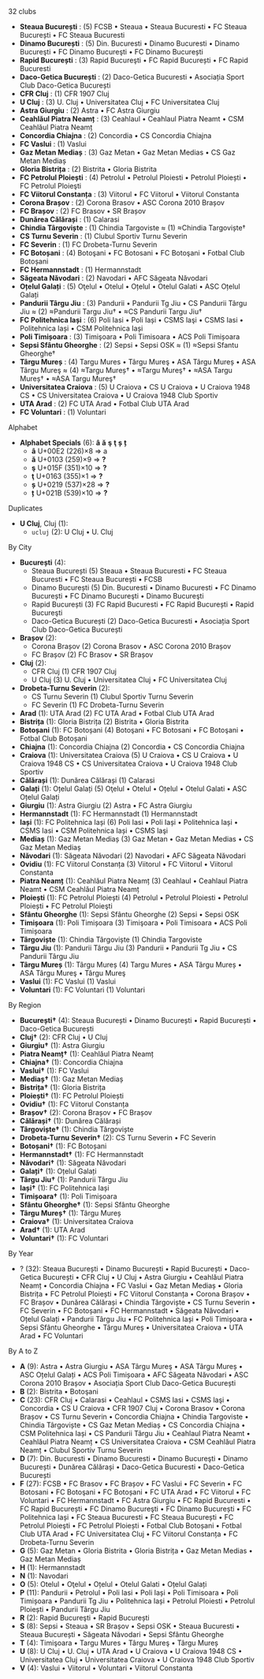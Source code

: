 32 clubs

- **Steaua București** : (5) FCSB • Steaua • Steaua Bucuresti • FC Steaua București • FC Steaua Bucuresti
- **Dinamo București** : (5) Din. Bucuresti • Dinamo Bucuresti • Dinamo Bucureşti • FC Dinamo Bucureşti • FC Dinamo București
- **Rapid București** : (3) Rapid Bucureşti • FC Rapid București • FC Rapid Bucuresti
- **Daco-Getica București** : (2) Daco-Getica Bucuresti • Asociația Sport Club Daco-Getica București
- **CFR Cluj** : (1) CFR 1907 Cluj
- **U Cluj** : (3) U. Cluj • Universitatea Cluj • FC Universitatea Cluj
- **Astra Giurgiu** : (2) Astra • FC Astra Giurgiu
- **Ceahlăul Piatra Neamț** : (3) Ceahlaul • Ceahlaul Piatra Neamt • CSM Ceahlăul Piatra Neamț
- **Concordia Chiajna** : (2) Concordia • CS Concordia Chiajna
- **FC Vaslui** : (1) Vaslui
- **Gaz Metan Mediaș** : (3) Gaz Metan • Gaz Metan Medias • CS Gaz Metan Mediaș
- **Gloria Bistrița** : (2) Bistrita • Gloria Bistrita
- **FC Petrolul Ploiești** : (4) Petrolul • Petrolul Ploiesti • Petrolul Ploiești • FC Petrolul Ploieşti
- **FC Viitorul Constanța** : (3) Viitorul • FC Viitorul • Viitorul Constanta
- **Corona Brașov** : (2) Corona Brasov • ASC Corona 2010 Brașov
- **FC Brașov** : (2) FC Brasov • SR Brașov
- **Dunărea Călărași** : (1) Calarasi
- **Chindia Târgoviște** : (1) Chindia Targoviste ≈ (1) ≈Chindia Targoviște†
- **CS Turnu Severin** : (1) Clubul Sportiv Turnu Severin
- **FC Severin** : (1) FC Drobeta-Turnu Severin
- **FC Botoșani** : (4) Botoşani • FC Botosani • FC Botoşani • Fotbal Club Botoșani
- **FC Hermannstadt** : (1) Hermannstadt
- **Săgeata Năvodari** : (2) Navodari • AFC Săgeata Năvodari
- **Oțelul Galați** : (5) Oţelul • Otelul • Oțelul • Otelul Galati • ASC Oțelul Galați
- **Pandurii Târgu Jiu** : (3) Pandurii • Pandurii Tg Jiu • CS Pandurii Târgu Jiu ≈ (2) ≈Pandurii Targu Jiu† • ≈CS Pandurii Targu Jiu†
- **FC Politehnica Iași** : (6) Poli Iasi • Poli Iași • CSMS laşi • CSMS Iasi • Politehnica Iași • CSM Politehnica Iași
- **Poli Timișoara** : (3) Timişoara • Poli Timisoara • ACS Poli Timișoara
- **Sepsi Sfântu Gheorghe** : (2) Sepsi • Sepsi OSK ≈ (1) ≈Sepsi Sfantu Gheorghe†
- **Târgu Mureș** : (4) Targu Mures • Târgu Mureş • ASA Târgu Mureș • ASA Târgu Mureş ≈ (4) ≈Targu Mureș† • ≈Targu Mureş† • ≈ASA Targu Mureș† • ≈ASA Targu Mureş†
- **Universitatea Craiova** : (5) U Craiova • CS U Craiova • U Craiova 1948 CS • CS Universitatea Craiova • U Craiova 1948 Club Sportiv
- **UTA Arad** : (2) FC UTA Arad • Fotbal Club UTA Arad
- **FC Voluntari** : (1) Voluntari




Alphabet

- **Alphabet Specials** (6):  **â**  **ă**  **ş**  **ţ**  **ș**  **ț** 
  - **â** U+00E2 (226)×8 ⇒ a
  - **ă** U+0103 (259)×9 ⇒ **?**
  - **ş** U+015F (351)×10 ⇒ **?**
  - **ţ** U+0163 (355)×1 ⇒ **?**
  - **ș** U+0219 (537)×28 ⇒ **?**
  - **ț** U+021B (539)×10 ⇒ **?**




Duplicates

- **U Cluj**, Cluj (1):
  - `ucluj` (2): U Cluj • U. Cluj




By City

- **București** (4): 
  - Steaua București  (5) Steaua • Steaua Bucuresti • FC Steaua Bucuresti • FC Steaua București • FCSB
  - Dinamo București  (5) Din. Bucuresti • Dinamo Bucuresti • FC Dinamo București • FC Dinamo Bucureşti • Dinamo Bucureşti
  - Rapid București  (3) FC Rapid Bucuresti • FC Rapid București • Rapid Bucureşti
  - Daco-Getica București  (2) Daco-Getica Bucuresti • Asociația Sport Club Daco-Getica București
- **Brașov** (2): 
  - Corona Brașov  (2) Corona Brasov • ASC Corona 2010 Brașov
  - FC Brașov  (2) FC Brasov • SR Brașov
- **Cluj** (2): 
  - CFR Cluj  (1) CFR 1907 Cluj
  - U Cluj  (3) U. Cluj • Universitatea Cluj • FC Universitatea Cluj
- **Drobeta-Turnu Severin** (2): 
  - CS Turnu Severin  (1) Clubul Sportiv Turnu Severin
  - FC Severin  (1) FC Drobeta-Turnu Severin
- **Arad** (1): UTA Arad  (2) FC UTA Arad • Fotbal Club UTA Arad
- **Bistrița** (1): Gloria Bistrița  (2) Bistrita • Gloria Bistrita
- **Botoșani** (1): FC Botoșani  (4) Botoşani • FC Botosani • FC Botoşani • Fotbal Club Botoșani
- **Chiajna** (1): Concordia Chiajna  (2) Concordia • CS Concordia Chiajna
- **Craiova** (1): Universitatea Craiova  (5) U Craiova • CS U Craiova • U Craiova 1948 CS • CS Universitatea Craiova • U Craiova 1948 Club Sportiv
- **Călărași** (1): Dunărea Călărași  (1) Calarasi
- **Galați** (1): Oțelul Galați  (5) Oţelul • Otelul • Oțelul • Otelul Galati • ASC Oțelul Galați
- **Giurgiu** (1): Astra Giurgiu  (2) Astra • FC Astra Giurgiu
- **Hermannstadt** (1): FC Hermannstadt  (1) Hermannstadt
- **Iași** (1): FC Politehnica Iași  (6) Poli Iasi • Poli Iași • Politehnica Iași • CSMS Iasi • CSM Politehnica Iași • CSMS laşi
- **Mediaș** (1): Gaz Metan Mediaș  (3) Gaz Metan • Gaz Metan Medias • CS Gaz Metan Mediaș
- **Năvodari** (1): Săgeata Năvodari  (2) Navodari • AFC Săgeata Năvodari
- **Ovidiu** (1): FC Viitorul Constanța  (3) Viitorul • FC Viitorul • Viitorul Constanta
- **Piatra Neamț** (1): Ceahlăul Piatra Neamț  (3) Ceahlaul • Ceahlaul Piatra Neamt • CSM Ceahlăul Piatra Neamț
- **Ploiești** (1): FC Petrolul Ploiești  (4) Petrolul • Petrolul Ploiesti • Petrolul Ploiești • FC Petrolul Ploieşti
- **Sfântu Gheorghe** (1): Sepsi Sfântu Gheorghe  (2) Sepsi • Sepsi OSK
- **Timișoara** (1): Poli Timișoara  (3) Timişoara • Poli Timisoara • ACS Poli Timișoara
- **Târgoviște** (1): Chindia Târgoviște  (1) Chindia Targoviste
- **Târgu Jiu** (1): Pandurii Târgu Jiu  (3) Pandurii • Pandurii Tg Jiu • CS Pandurii Târgu Jiu
- **Târgu Mureș** (1): Târgu Mureș  (4) Targu Mures • ASA Târgu Mureș • ASA Târgu Mureş • Târgu Mureş
- **Vaslui** (1): FC Vaslui  (1) Vaslui
- **Voluntari** (1): FC Voluntari  (1) Voluntari




By Region

- **București†** (4):   Steaua București • Dinamo București • Rapid București • Daco-Getica București
- **Cluj†** (2):   CFR Cluj • U Cluj
- **Giurgiu†** (1):   Astra Giurgiu
- **Piatra Neamț†** (1):   Ceahlăul Piatra Neamț
- **Chiajna†** (1):   Concordia Chiajna
- **Vaslui†** (1):   FC Vaslui
- **Mediaș†** (1):   Gaz Metan Mediaș
- **Bistrița†** (1):   Gloria Bistrița
- **Ploiești†** (1):   FC Petrolul Ploiești
- **Ovidiu†** (1):   FC Viitorul Constanța
- **Brașov†** (2):   Corona Brașov • FC Brașov
- **Călărași†** (1):   Dunărea Călărași
- **Târgoviște†** (1):   Chindia Târgoviște
- **Drobeta-Turnu Severin†** (2):   CS Turnu Severin • FC Severin
- **Botoșani†** (1):   FC Botoșani
- **Hermannstadt†** (1):   FC Hermannstadt
- **Năvodari†** (1):   Săgeata Năvodari
- **Galați†** (1):   Oțelul Galați
- **Târgu Jiu†** (1):   Pandurii Târgu Jiu
- **Iași†** (1):   FC Politehnica Iași
- **Timișoara†** (1):   Poli Timișoara
- **Sfântu Gheorghe†** (1):   Sepsi Sfântu Gheorghe
- **Târgu Mureș†** (1):   Târgu Mureș
- **Craiova†** (1):   Universitatea Craiova
- **Arad†** (1):   UTA Arad
- **Voluntari†** (1):   FC Voluntari




By Year

- ? (32):   Steaua București • Dinamo București • Rapid București • Daco-Getica București • CFR Cluj • U Cluj • Astra Giurgiu • Ceahlăul Piatra Neamț • Concordia Chiajna • FC Vaslui • Gaz Metan Mediaș • Gloria Bistrița • FC Petrolul Ploiești • FC Viitorul Constanța • Corona Brașov • FC Brașov • Dunărea Călărași • Chindia Târgoviște • CS Turnu Severin • FC Severin • FC Botoșani • FC Hermannstadt • Săgeata Năvodari • Oțelul Galați • Pandurii Târgu Jiu • FC Politehnica Iași • Poli Timișoara • Sepsi Sfântu Gheorghe • Târgu Mureș • Universitatea Craiova • UTA Arad • FC Voluntari






By A to Z

- **A** (9): Astra • Astra Giurgiu • ASA Târgu Mureş • ASA Târgu Mureș • ASC Oțelul Galați • ACS Poli Timișoara • AFC Săgeata Năvodari • ASC Corona 2010 Brașov • Asociația Sport Club Daco-Getica București
- **B** (2): Bistrita • Botoşani
- **C** (23): CFR Cluj • Calarasi • Ceahlaul • CSMS Iasi • CSMS laşi • Concordia • CS U Craiova • CFR 1907 Cluj • Corona Brasov • Corona Brașov • CS Turnu Severin • Concordia Chiajna • Chindia Targoviste • Chindia Târgoviște • CS Gaz Metan Mediaș • CS Concordia Chiajna • CSM Politehnica Iași • CS Pandurii Târgu Jiu • Ceahlaul Piatra Neamt • Ceahlăul Piatra Neamț • CS Universitatea Craiova • CSM Ceahlăul Piatra Neamț • Clubul Sportiv Turnu Severin
- **D** (7): Din. Bucuresti • Dinamo Bucuresti • Dinamo Bucureşti • Dinamo București • Dunărea Călărași • Daco-Getica Bucuresti • Daco-Getica București
- **F** (27): FCSB • FC Brasov • FC Brașov • FC Vaslui • FC Severin • FC Botosani • FC Botoşani • FC Botoșani • FC UTA Arad • FC Viitorul • FC Voluntari • FC Hermannstadt • FC Astra Giurgiu • FC Rapid Bucuresti • FC Rapid București • FC Dinamo Bucureşti • FC Dinamo București • FC Politehnica Iași • FC Steaua Bucuresti • FC Steaua București • FC Petrolul Ploieşti • FC Petrolul Ploiești • Fotbal Club Botoșani • Fotbal Club UTA Arad • FC Universitatea Cluj • FC Viitorul Constanța • FC Drobeta-Turnu Severin
- **G** (5): Gaz Metan • Gloria Bistrita • Gloria Bistrița • Gaz Metan Medias • Gaz Metan Mediaș
- **H** (1): Hermannstadt
- **N** (1): Navodari
- **O** (5): Otelul • Oţelul • Oțelul • Otelul Galati • Oțelul Galați
- **P** (11): Pandurii • Petrolul • Poli Iasi • Poli Iași • Poli Timisoara • Poli Timișoara • Pandurii Tg Jiu • Politehnica Iași • Petrolul Ploiesti • Petrolul Ploiești • Pandurii Târgu Jiu
- **R** (2): Rapid Bucureşti • Rapid București
- **S** (8): Sepsi • Steaua • SR Brașov • Sepsi OSK • Steaua Bucuresti • Steaua București • Săgeata Năvodari • Sepsi Sfântu Gheorghe
- **T** (4): Timişoara • Targu Mures • Târgu Mureş • Târgu Mureș
- **U** (8): U Cluj • U. Cluj • UTA Arad • U Craiova • U Craiova 1948 CS • Universitatea Cluj • Universitatea Craiova • U Craiova 1948 Club Sportiv
- **V** (4): Vaslui • Viitorul • Voluntari • Viitorul Constanta




